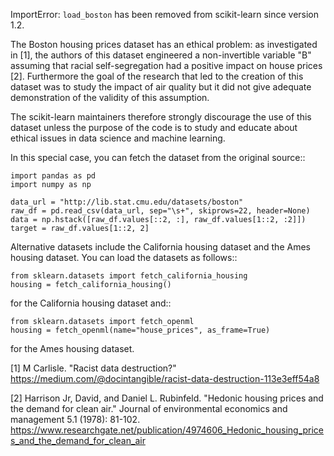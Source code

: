 ImportError: 
`load_boston` has been removed from scikit-learn since version 1.2.

The Boston housing prices dataset has an ethical problem: as
investigated in [1], the authors of this dataset engineered a
non-invertible variable "B" assuming that racial self-segregation had a
positive impact on house prices [2]. Furthermore the goal of the
research that led to the creation of this dataset was to study the
impact of air quality but it did not give adequate demonstration of the
validity of this assumption.

The scikit-learn maintainers therefore strongly discourage the use of
this dataset unless the purpose of the code is to study and educate
about ethical issues in data science and machine learning.

In this special case, you can fetch the dataset from the original
source::

    import pandas as pd
    import numpy as np

    data_url = "http://lib.stat.cmu.edu/datasets/boston"
    raw_df = pd.read_csv(data_url, sep="\s+", skiprows=22, header=None)
    data = np.hstack([raw_df.values[::2, :], raw_df.values[1::2, :2]])
    target = raw_df.values[1::2, 2]

Alternative datasets include the California housing dataset and the
Ames housing dataset. You can load the datasets as follows::

    from sklearn.datasets import fetch_california_housing
    housing = fetch_california_housing()

for the California housing dataset and::

    from sklearn.datasets import fetch_openml
    housing = fetch_openml(name="house_prices", as_frame=True)

for the Ames housing dataset.

[1] M Carlisle.
"Racist data destruction?"
<https://medium.com/@docintangible/racist-data-destruction-113e3eff54a8>

[2] Harrison Jr, David, and Daniel L. Rubinfeld.
"Hedonic housing prices and the demand for clean air."
Journal of environmental economics and management 5.1 (1978): 81-102.
<https://www.researchgate.net/publication/4974606_Hedonic_housing_prices_and_the_demand_for_clean_air>